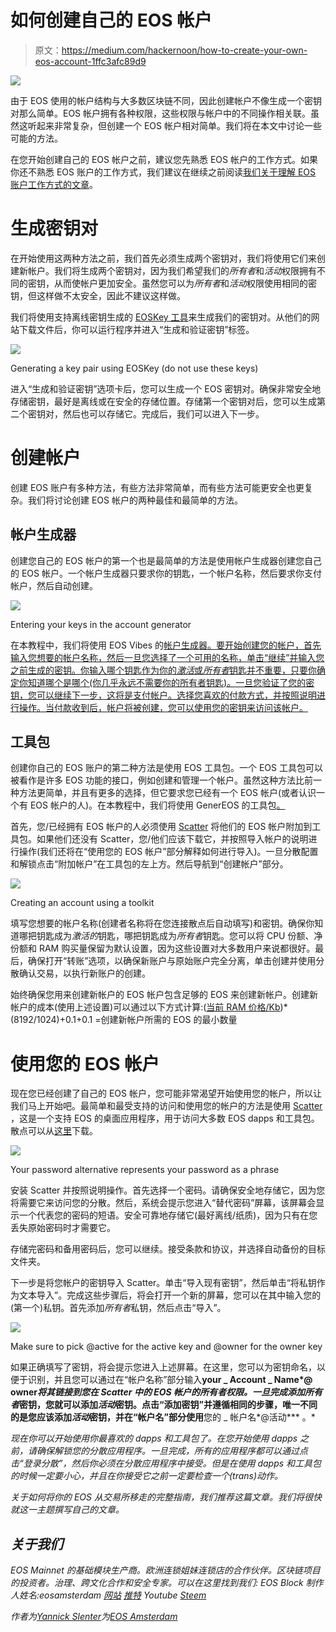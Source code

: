 # 如何创建自己的 EOS 帐户

> 原文：<https://medium.com/hackernoon/how-to-create-your-own-eos-account-1ffc3afc89d9>

![](img/8113b992ce401a14b6f5a076662aed16.png)

由于 EOS 使用的帐户结构与大多数区块链不同，因此创建帐户不像生成一个密钥对那么简单。EOS 帐户拥有各种权限，这些权限与帐户中的不同操作相关联。虽然这听起来非常复杂，但创建一个 EOS 帐户相对简单。我们将在本文中讨论一些可能的方法。

在您开始创建自己的 EOS 帐户之前，建议您先熟悉 EOS 帐户的工作方式。如果你还不熟悉 EOS 账户的工作方式，我们建议在继续之前阅读[我们关于理解 EOS 账户工作方式的文章](https://hackernoon.com/the-ultimate-guide-to-understanding-eos-accounts-a44b58ba5601)。

# 生成密钥对

在开始使用这两种方法之前，我们首先必须生成两个密钥对，我们将使用它们来创建新帐户。我们将生成两个密钥对，因为我们希望我们的*所有者*和*活动*权限拥有不同的密钥，从而使帐户更加安全。虽然您可以为*所有者*和*活动*权限使用相同的密钥，但这样做不太安全，因此不建议这样做。

我们将使用支持离线密钥生成的 [EOSKey 工具](https://eoskey.io/#/)来生成我们的密钥对。从他们的网站下载文件后，你可以运行程序并进入“生成和验证密钥”标签。

![](img/3e6cf1b21afce1bc9be80a19fb9853b0.png)

Generating a key pair using EOSKey (do not use these keys)

进入“生成和验证密钥”选项卡后，您可以生成一个 EOS 密钥对。确保非常安全地存储密钥，最好是离线或在安全的存储位置。存储第一个密钥对后，您可以生成第二个密钥对，然后也可以存储它。完成后，我们可以进入下一步。

# 创建帐户

创建 EOS 账户有多种方法，有些方法非常简单，而有些方法可能更安全也更复杂。我们将讨论创建 EOS 帐户的两种最佳和最简单的方法。

## 帐户生成器

创建您自己的 EOS 帐户的第一个也是最简单的方法是使用帐户生成器创建您自己的 EOS 帐户。一个帐户生成器只要求你的钥匙，一个帐户名称，然后要求你支付帐户，然后自动创建。

![](img/b48532b735ebd7c94c3687f1ee6868e5.png)

Entering your keys in the account generator

在本教程中，我们将使用 EOS Vibes 的[帐户生成器。要开始创建您的帐户，首先输入您想要的帐户名称，然后一旦您选择了一个可用的名称，单击“继续”并输入您之前生成的密钥。你输入哪个钥匙作为你的*激活*或*所有者*钥匙并不重要，只要你确定你知道哪个是哪个(你几乎永远不需要你的所有者钥匙)。一旦您验证了您的密钥，您可以继续下一步，这将是支付帐户。选择您喜欢的付款方式，并按照说明进行操作。当付款收到后，帐户将被创建，您可以使用您的密钥来访问该帐户。](https://eos-account-creator.com/)

## 工具包

创建你自己的 EOS 账户的第二种方法是使用 EOS 工具包。一个 EOS 工具包可以被看作是许多 EOS 功能的接口，例如创建和管理一个帐户。虽然这种方法比前一种方法更简单，并且有更多的选择，但它要求您已经有一个 EOS 帐户(或者认识一个有 EOS 帐户的人)。在本教程中，我们将使用 GenerEOS 的工具包[。](https://eostoolkit.io/account/create)

首先，您/已经拥有 EOS 帐户的人必须使用 [Scatter](https://get-scatter.com/) 将他们的 EOS 帐户附加到工具包。如果他们还没有 Scatter，您/他们应该下载它，并按照导入帐户的说明进行操作(我们还将在“使用您的 EOS 帐户”部分解释如何进行导入)。一旦分散配置和解锁点击“附加帐户”在工具包的左上方。然后导航到“创建帐户”部分。

![](img/4ae71fc1173506acdec1b9ce7b9c0b73.png)

Creating an account using a toolkit

填写您想要的帐户名称(创建者名称将在您连接散点后自动填写)和密钥。确保你知道哪把钥匙成为*激活的*钥匙，哪把钥匙成为*所有者*钥匙。您可以将 CPU 份额、净份额和 RAM 购买量保留为默认设置，因为这些设置对大多数用户来说都很好。最后，确保打开“转账”选项，以确保新账户与原始账户完全分离，单击创建并使用分散确认交易，以执行新账户的创建。

始终确保您用来创建新帐户的 EOS 帐户包含足够的 EOS 来创建新帐户。创建新帐户的成本(使用上述设置)可以通过以下方式计算:([当前 RAM 价格/Kb](https://www.eosrp.io/))*(8192/1024)+0.1+0.1 =创建新帐户所需的 EOS 的最小数量

# 使用您的 EOS 帐户

现在您已经创建了自己的 EOS 帐户，您可能非常渴望开始使用您的帐户，所以让我们马上开始吧。最简单和最受支持的访问和使用您的帐户的方法是使用 [Scatter](https://get-scatter.com/) ，这是一个支持 EOS 的桌面应用程序，用于访问大多数 EOS dapps 和工具包。散点可以从[这里](https://get-scatter.com/)下载。

![](img/6e952e9a7abdf8e7240f8adb43b20dae.png)

Your password alternative represents your password as a phrase

安装 Scatter 并按照说明操作。首先选择一个密码。请确保安全地存储它，因为您将需要它来访问您的分散。然后，系统会提示您进入“替代密码”屏幕，该屏幕会显示一个代表您的密码的短语。安全可靠地存储它(最好离线/纸质)，因为只有在您丢失原始密码时才需要它。

存储完密码和备用密码后，您可以继续。接受条款和协议，并选择自动备份的目标文件夹。

下一步是将您帐户的密钥导入 Scatter。单击“导入现有密钥”，然后单击“将私钥作为文本导入”。完成这些步骤后，将会打开一个新的屏幕，您可以在其中输入您的(第一个)私钥。首先添加*所有者*私钥，然后点击“导入”。

![](img/71a6bcac3dd6acfc43146d7a342bbbfa.png)

Make sure to pick @active for the active key and @owner for the owner key

如果正确填写了密钥，将会提示您进入上述屏幕。在这里，您可以为密钥命名，以便于识别，并且您可以通过在“帐户名称”部分输入**your _ Account _ Name*@ owner****将其链接到您在 Scatter 中的 EOS 帐户的*所有者*权限。一旦完成添加*所有者*密钥，您就可以添加*活动*密钥。点击“添加密钥”并遵循相同的步骤，唯一不同的是您应该添加*活动*密钥，并在“帐户名”部分使用**您的 _ 帐户名*@活动*** 。*

*现在你可以开始使用你最喜欢的 dapps 和工具包了。在您开始使用 dapps 之前，请确保解锁您的分散应用程序。一旦完成，所有的应用程序都可以通过点击“登录分散”，然后你必须在分散应用程序中接受。但是在使用 dapps 和工具包的时候一定要小心，并且在你接受它之前一定要检查一个(trans)动作。*

*关于如何将你的 EOS 从交易所移走的完整指南，我们推荐这篇文章。我们将很快就这一主题撰写自己的文章。*

## *关于我们*

*EOS Mainnet 的基础模块生产商。欧洲连锁姐妹连锁店的合作伙伴。区块链项目的投资者。治理、跨文化合作和安全专家。可以在这里找到我们:
EOS Block 制作人姓名:eosamsterdam
[网站](https://eosamsterdam.net/)
[推特](https://twitter.com/eosamsterdam)
Youtube
[Steem](https://steemit.com/@eosamsterdam)*

**作者为*[*Yannick Slenter*](https://www.linkedin.com/in/yannick-slenter/)*为*[*EOS Amsterdam*](https://eosamsterdam.net/)*